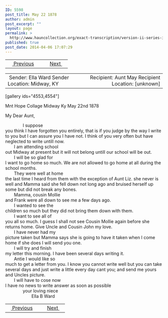 ```yaml
---
ID: 5598
post_title: May 22 1878
author: admin
post_excerpt: ""
layout: page
permalink: >
  http://www.hauncollection.org/exact-transcription/version-ii-series-iv/may-22-1878/
published: true
post_date: 2014-04-06 17:07:29
---
```

<table style="width: 100%;" align="center">
<tbody>
<tr>
<td width="50%"> <a href="http://www.hauncollection.org/version-2/version-ii-series-iv/february-28-1878/"><img src="https://lh3.googleusercontent.com/-EFJpxxNiPNw/VqgtWBCZrMI/AAAAAAAAAFU/WfY4lPFWWkg/s800-Ic42/Soeb-Plain-Arrows-8-10px.png" alt="" width="10" height="10" /> Previous</a></td>
<td style="text-align: right;"><a href="http://www.hauncollection.org/version-2/version-ii-series-iv/july-18-1878/">Next <img src="https://lh3.googleusercontent.com/-67k0cYlpXHw/VqgtWKz1MXI/AAAAAAAAAFU/k9PW_Piyurk/s800-Ic42/Soeb-Plain-Arrows-5-10px.png" alt="" width="10" height="10" /></a></td>
</tr>
</tbody>
</table>
<table style="width: 100%;" align="center">
<tbody>
<tr>
<td width="50%"> Sender: Ella Ward
Sender Location: Midway, KY</td>
<td style="text-align: right;">Recipient: Aunt May
Recipient Location: [unknown]</td>
</tr>
</tbody>
</table>
[gallery ids="4553,4554"]

Mnt Hope Collage
Midway Ky
May 22nd 1878

My Dear Aunt,
<div style="text-indent: 4em;">I suppose</div>
you think I have
forgotten you entirely,
that is if you judge by
the way I write to you
but I can assure you I
have not. I think of
you very often but have
neglected to write untill
now.
<div style="text-indent: 2em;">I am attending school</div>
out Midway at present
but it will not belong
untill our school will
be out.
<div style="text-indent: 2em;">I will be so glad for</div>
I want to go home so
much. We are not allowed
to go home at all during
the school months.
<div style="text-indent: 2em;">They were well at home</div>
the last time I heard
from them with the
exception of Aunt Liz.
she never is well and
Mamma said she fell
down not long ago and
bruised herself up some
but did not break any
bones.
<div style="text-indent: 2em;">Mamma, cousin Mollie</div>
and Frank were all
down to see me a few
days ago.
<div style="text-indent: 2em;">I wanted to see the</div>
children so much but
they did not bring them
down with them.
<div style="text-indent: 2em;">I want to see all of</div>
you all so much.
I guess I shall not
see Cousin Mollie again
before she returns home.
Give Uncle and Cousin
John my love.
<div style="text-indent: 2em;">I have never had my</div>
picture taken but
Mamma says she is
going to have it taken
when I come home if
she does I will send
you one.
<div style="text-indent: 2em;">I will try and finish</div>
my letter this morning.
I have been several days
writing it.
<div style="text-indent: 2em;">Antie I would like so</div>
much to get a letter from
you. I know you cannot
write well but you can
take several days and
just write a little every
day cant you; and send
me yours and Uncles
picture.
<div style="text-indent: 2em;">I will have to cose now</div>
I have no news to write
answer as soon as possible
<div style="text-indent: 4em;">your loving niece</div>
<div style="text-indent: 6em;">Ella B Ward</div>
<table style="width: 100%;" align="center">
<tbody>
<tr>
<td width="50%"><a href="http://www.hauncollection.org/version-2/version-ii-series-iv/february-28-1878/"><img src="https://lh3.googleusercontent.com/-EFJpxxNiPNw/VqgtWBCZrMI/AAAAAAAAAFU/WfY4lPFWWkg/s800-Ic42/Soeb-Plain-Arrows-8-10px.png" alt="" width="10" height="10" /> Previous</a></td>
<td style="text-align: right;"><a href="http://www.hauncollection.org/version-2/version-ii-series-iv/july-18-1878/">Next <img src="https://lh3.googleusercontent.com/-67k0cYlpXHw/VqgtWKz1MXI/AAAAAAAAAFU/k9PW_Piyurk/s800-Ic42/Soeb-Plain-Arrows-5-10px.png" alt="" width="10" height="10" /></a></td>
</tr>
</tbody>
</table>